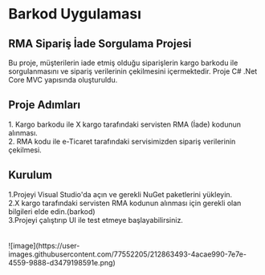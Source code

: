 # Barkod Uygulaması
<h2>RMA Sipariş İade Sorgulama Projesi</h2>
Bu proje, müşterilerin iade etmiş olduğu siparişlerin kargo barkodu ile sorgulanmasını ve sipariş verilerinin çekilmesini içermektedir.
Proje C# .Net Core MVC yapısında oluşturuldu.

<h2> Proje Adımları </h2>
1. Kargo barkodu ile X kargo tarafındaki servisten RMA (İade) kodunun alınması.<br>
2. RMA kodu ile  e-Ticaret tarafındaki servisimizden sipariş verilerinin çekilmesi.<br>

<h2>Kurulum</h2>
1.Projeyi Visual Studio'da açın ve gerekli NuGet paketlerini yükleyin.<br>
2.X kargo tarafındaki servisten RMA kodunun alınması için gerekli olan bilgileri elde edin.(barkod)<br>
3.Projeyi çalıştırıp UI ile test etmeye başlayabilirsiniz.<br>
<br>
<br>
![image](https://user-images.githubusercontent.com/77552205/212863493-4acae990-7e7e-4559-9888-d3479198591e.png)
